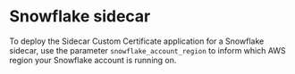 # Snowflake sidecar

To deploy the Sidecar Custom Certificate application for a Snowflake sidecar,
use the parameter `snowflake_account_region` to inform which AWS region your
Snowflake account is running on.